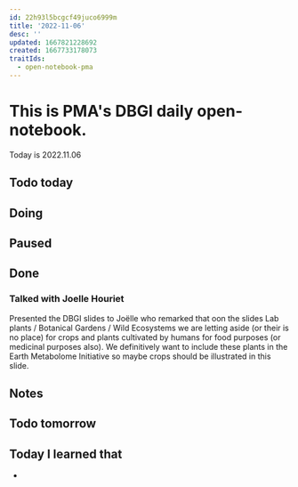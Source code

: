 ```yaml
---
id: 22h93l5bcgcf49juco6999m
title: '2022-11-06'
desc: ''
updated: 1667821228692
created: 1667733178073
traitIds:
  - open-notebook-pma
---
```


# This is PMA's DBGI daily open-notebook.

Today is 2022.11.06

## Todo today

###
###
###

## Doing

## Paused

## Done

### Talked with Joelle Houriet

Presented the DBGI slides to Joëlle who remarked that oon the slides Lab plants / Botanical Gardens / Wild Ecosystems we are letting aside (or their is no place) for crops and plants cultivated by humans for food purposes (or medicinal purposes also).
We definitively want to include these plants in the Earth Metabolome Initiative so maybe crops should be illustrated in this slide.



## Notes

## Todo tomorrow

###
###
###


## Today I learned that

- 